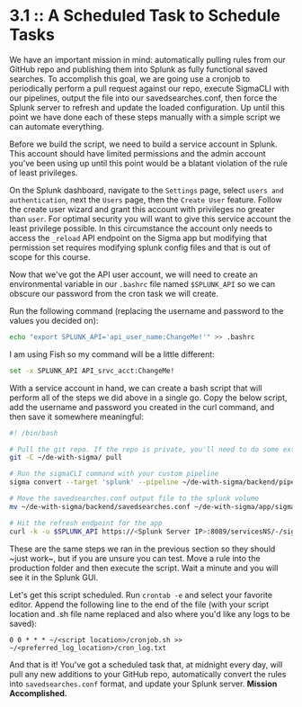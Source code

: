 # 3.1 :: A Scheduled Task to Schedule Tasks

We have an important mission in mind: automatically pulling rules from our GitHub repo and publishing them into Splunk as fully functional saved searches. To accomplish this goal, we are going use a cronjob to periodically perform a pull request against our repo, execute SigmaCLI with our pipelines, output the file into our savedsearches.conf, then force the Splunk server to refresh and update the loaded configuration. Up until this point we have done each of these steps manually with a simple script we can automate everything.

Before we build the script, we need to build a service account in Splunk. This account should have limited permissions and the admin account you've been using up until this point would be a blatant violation of the rule of least privileges.

On the Splunk dashboard, navigate to the `Settings` page, select `users and authentication`, next the `Users` page, then the `Create User` feature. Follow the create user wizard and grant this account with privileges no greater than `user`. For optimal security you will want to give this service account the least privilege possible. In this circumstance the account only needs to access the `_reload` API endpoint on the Sigma app but modifying that permission set requires modifying splunk config files and that is out of scope for this course.

Now that we've got the API user account, we will need to create an environmental variable in our `.bashrc` file named `$SPLUNK_API` so we can obscure our password from the cron task we will create.

Run the following command (replacing the username and password to the values you decided on):
```bash
echo "export SPLUNK_API='api_user_name:ChangeMe!'" >> .bashrc
```
I am using Fish so my command will be a little different:
```bash
set -x SPLUNK_API API_srvc_acct:ChangeMe!
```


With a service account in hand, we can create a bash script that will perform all of the steps we did above in a single go. Copy the below script, add the username and password you created in the curl command, and then save it somewhere meaningful:

```bash
#! /bin/bash

# Pull the git repo. If the repo is private, you'll need to do some extra steps here.
git -C ~/de-with-sigma/ pull

# Run the sigmaCLI command with your custom pipeline
sigma convert --target 'splunk' --pipeline ~/de-with-sigma/backend/pipelines/pipeline.yml ~/de-with-sigma/rules/production/ --skip-unsupported --output ~/de-with-sigma/backend/savedsearches.conf

# Move the savedsearches.conf output file to the splunk volume
mv ~/de-with-sigma/backend/savedsearches.conf ~/de-with-sigma/app/sigma/local/savedsearches.conf

# Hit the refresh endpoint for the app
curl -k -u $SPLUNK_API https://<Splunk Server IP>:8089/servicesNS/-/sigma/saved/searches/_reload
```
These are the same steps we ran in the previous section so they should ~just work~, but if you are unsure you can test. Move a rule into the production folder and then execute the script. Wait a minute and you will see it in the Splunk GUI.

Let's get this script scheduled. Run `crontab -e` and select your favorite editor. Append the following line to the end of the file (with your script location and .sh file name replaced and also where you'd like any logs to be saved):

```
0 0 * * * ~/<script location>/cronjob.sh >> ~/<preferred_log_location>/cron_log.txt
```

And that is it! You've got a scheduled task that, at midnight every day, will pull any new additions to your GitHub repo, automatically convert the rules into `savedsearches.conf` format, and update your Splunk server. **Mission Accomplished.**

